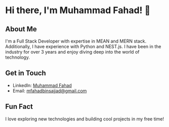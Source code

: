 # Hi there, I'm Muhammad Fahad! 👋

## About Me
I'm a Full Stack Developer with expertise in MEAN and MERN stack. Additionally, I have experience with Python and NEST.js. I have been in the industry for over 3 years and enjoy diving deep into the world of technology.

## Get in Touch
- LinkedIn: [Muhammad Fahad](https://www.linkedin.com/in/muhammad-fahad-bin-sajjad)
- Email: mfahadbinsajjad@gmail.com

## Fun Fact
I love exploring new technologies and building cool projects in my free time!

